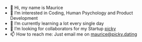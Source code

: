 - 👋 Hi, my name is Maurice
- 👀 I’m interested in Coding, Human Psychology and Product Development
 - 🌱 I’m currently learning a lot every single day
- 💞️ I’m looking for collaborators for my Startup <a target="_blank" href="https://picky.dating">picky</a>
- 📫 How to reach me: Just email me on <a target="_blank" href="mailto:maurice@picky.dating">maurice@picky.dating</a>

<!---
MauriceStr/MauriceStr is a ✨ special ✨ repository because its `README.md` (this file) appears on your GitHub profile.
You can click the Preview link to take a look at your changes.
--->
